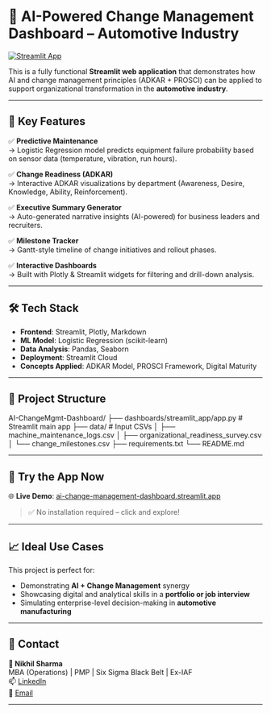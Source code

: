 # 🚗 AI-Powered Change Management Dashboard – Automotive Industry

[![Streamlit App](https://img.shields.io/badge/Launch%20App-Online-success?style=for-the-badge&logo=streamlit)](https://ai-change-management-dashboard.streamlit.app)

This is a fully functional **Streamlit web application** that demonstrates how AI and change management principles (ADKAR + PROSCI) can be applied to support organizational transformation in the **automotive industry**.

---

## 🎯 Key Features

✅ **Predictive Maintenance**  
→ Logistic Regression model predicts equipment failure probability based on sensor data (temperature, vibration, run hours).

✅ **Change Readiness (ADKAR)**  
→ Interactive ADKAR visualizations by department (Awareness, Desire, Knowledge, Ability, Reinforcement).

✅ **Executive Summary Generator**  
→ Auto-generated narrative insights (AI-powered) for business leaders and recruiters.

✅ **Milestone Tracker**  
→ Gantt-style timeline of change initiatives and rollout phases.

✅ **Interactive Dashboards**  
→ Built with Plotly & Streamlit widgets for filtering and drill-down analysis.

---

## 🛠 Tech Stack

- **Frontend**: Streamlit, Plotly, Markdown
- **ML Model**: Logistic Regression (scikit-learn)
- **Data Analysis**: Pandas, Seaborn
- **Deployment**: Streamlit Cloud
- **Concepts Applied**: ADKAR Model, PROSCI Framework, Digital Maturity

---

## 📂 Project Structure

AI-ChangeMgmt-Dashboard/
├── dashboards/streamlit_app/app.py # Streamlit main app
├── data/ # Input CSVs
│ ├── machine_maintenance_logs.csv
│ ├── organizational_readiness_survey.csv
│ └── change_milestones.csv
├── requirements.txt
└── README.md


---

## 🚀 Try the App Now

🌐 **Live Demo**: [ai-change-management-dashboard.streamlit.app](https://ai-change-management-dashboard.streamlit.app)

> ✅ No installation required – click and explore!

---

## 📈 Ideal Use Cases

This project is perfect for:
- Demonstrating **AI + Change Management** synergy
- Showcasing digital and analytical skills in a **portfolio or job interview**
- Simulating enterprise-level decision-making in **automotive manufacturing**

---

## 📩 Contact

**👤 Nikhil Sharma**  
MBA (Operations) | PMP | Six Sigma Black Belt | Ex-IAF  
📫 [LinkedIn](https://www.linkedin.com/in/nikhilshveteran)  
📧 [Email](mailto:099nikhilsharma@example.com)

---

